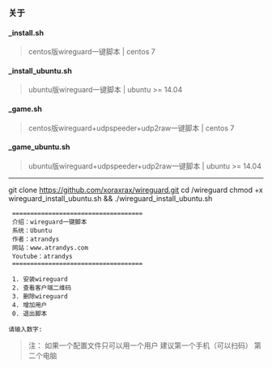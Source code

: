 ### 关于


#### _install.sh
> centos版wireguard一键脚本 | centos 7
#### _install_ubuntu.sh
> ubuntu版wireguard一键脚本 | ubuntu >= 14.04
#### _game.sh
> centos版wireguard+udpspeeder+udp2raw一键脚本 | centos 7
#### _game_ubuntu.sh
> ubuntu版wireguard+udpspeeder+udp2raw一键脚本 | ubuntu >= 14.04



-----------------
git clone https://github.com/xoraxrax/wireguard.git
cd /wireguard
chmod +x wireguard_install_ubuntu.sh && ./wireguard_install_ubuntu.sh
```
 ====================================
 介绍：wireguard一键脚本              
 系统：Ubuntu                        
 作者：atrandys                      
 网站：www.atrandys.com              
 Youtube：atrandys                   
 ====================================

 1. 安装wireguard
 2. 查看客户端二维码
 3. 删除wireguard
 4. 增加用户
 0. 退出脚本

请输入数字:

```
> 注： 如果一个配置文件只可以用一个用户 建议第一个手机（可以扫码） 第二个电脑
